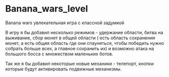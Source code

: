 # Banana_wars_level
Banana wars увлекательная игра с классной задумкой

В игру я бы добавил несколько режимов - удержание области, битва на выживание, сбор монет в общей области ( есть область сохранения монет, а есть общяя область где они спауняться, чтобы победить нужно собрать больше всех, а главное сохранить их) и возможно атака на большого босса с множеством маленьких ботов.

Так же я бы добавил некоторые новые механики - телепорт, кнопки которые будут активировать подвижные механизмы.

